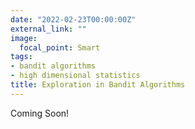 ```yaml
---
date: "2022-02-23T00:00:00Z"
external_link: ""
image:
  focal_point: Smart
tags:
- bandit algorithms
- high dimensional statistics
title: Exploration in Bandit Algorithms
---
```


Coming Soon!
